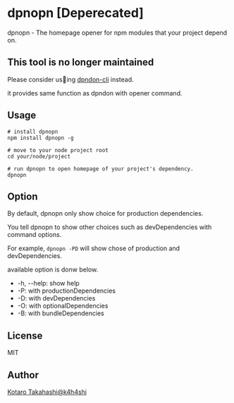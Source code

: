 

# dpnopn [Deperecated]

dpnopn - The homepage opener for npm modules that your project depend on.


## This tool is no longer maintained
Please consider using [dpndon-cli](https://github.com/k4h4shi/dpndon/tree/master/packages/dpndon-cli) instead.

it provides same function as dpndon with opener command.

## Usage
```
# install dpnopn
npm install dpnopn -g

# move to your node project root
cd your/node/project

# run dpnopn to open homepage of your project's dependency.
dpnopn
```

## Option

By default, dpnopn only show choice for production dependencies.

You tell dpnopn to show other choices such as devDependencies with command options.

For example, `dpnopn -PD` will show chose of production and devDependencies.

available option is donw below.

- -h, --help: show help
- -P:         with productionDependencies
- -D:         with devDependencies
- -O:         with optionalDependencies
- -B:         with bundleDependencies

## License
MIT

## Author
[Kotaro Takahashi@k4h4shi](https://twitter.com/k4h4shi)